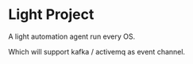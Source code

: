 # Light Project

A light automation agent run every OS.

Which will support kafka / activemq as event channel.

